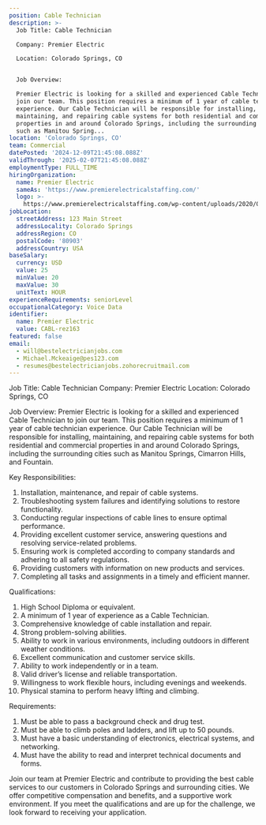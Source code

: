 ```yaml
---
position: Cable Technician
description: >-
  Job Title: Cable Technician

  Company: Premier Electric

  Location: Colorado Springs, CO


  Job Overview:

  Premier Electric is looking for a skilled and experienced Cable Technician to
  join our team. This position requires a minimum of 1 year of cable technician
  experience. Our Cable Technician will be responsible for installing,
  maintaining, and repairing cable systems for both residential and commercial
  properties in and around Colorado Springs, including the surrounding cities
  such as Manitou Spring...
location: 'Colorado Springs, CO'
team: Commercial
datePosted: '2024-12-09T21:45:08.088Z'
validThrough: '2025-02-07T21:45:08.088Z'
employmentType: FULL_TIME
hiringOrganization:
  name: Premier Electric
  sameAs: 'https://www.premierelectricalstaffing.com/'
  logo: >-
    https://www.premierelectricalstaffing.com/wp-content/uploads/2020/05/Premier-Electrical-Staffing-logo.png
jobLocation:
  streetAddress: 123 Main Street
  addressLocality: Colorado Springs
  addressRegion: CO
  postalCode: '80903'
  addressCountry: USA
baseSalary:
  currency: USD
  value: 25
  minValue: 20
  maxValue: 30
  unitText: HOUR
experienceRequirements: seniorLevel
occupationalCategory: Voice Data
identifier:
  name: Premier Electric
  value: CABL-rez163
featured: false
email:
  - will@bestelectricianjobs.com
  - Michael.Mckeaige@pes123.com
  - resumes@bestelectricianjobs.zohorecruitmail.com
---
```




Job Title: Cable Technician
Company: Premier Electric
Location: Colorado Springs, CO

Job Overview:
Premier Electric is looking for a skilled and experienced Cable Technician to join our team. This position requires a minimum of 1 year of cable technician experience. Our Cable Technician will be responsible for installing, maintaining, and repairing cable systems for both residential and commercial properties in and around Colorado Springs, including the surrounding cities such as Manitou Springs, Cimarron Hills, and Fountain. 

Key Responsibilities:
1. Installation, maintenance, and repair of cable systems.
2. Troubleshooting system failures and identifying solutions to restore functionality.
3. Conducting regular inspections of cable lines to ensure optimal performance.
4. Providing excellent customer service, answering questions and resolving service-related problems.
5. Ensuring work is completed according to company standards and adhering to all safety regulations.
6. Providing customers with information on new products and services. 
7. Completing all tasks and assignments in a timely and efficient manner.

Qualifications:
1. High School Diploma or equivalent.
2. A minimum of 1 year of experience as a Cable Technician.
3. Comprehensive knowledge of cable installation and repair.
4. Strong problem-solving abilities.
5. Ability to work in various environments, including outdoors in different weather conditions.
6. Excellent communication and customer service skills.
7. Ability to work independently or in a team.
8. Valid driver’s license and reliable transportation.
9. Willingness to work flexible hours, including evenings and weekends.
10. Physical stamina to perform heavy lifting and climbing.

Requirements:
1. Must be able to pass a background check and drug test.
2. Must be able to climb poles and ladders, and lift up to 50 pounds.
3. Must have a basic understanding of electronics, electrical systems, and networking.
4. Must have the ability to read and interpret technical documents and forms.

Join our team at Premier Electric and contribute to providing the best cable services to our customers in Colorado Springs and surrounding cities. We offer competitive compensation and benefits, and a supportive work environment. If you meet the qualifications and are up for the challenge, we look forward to receiving your application.